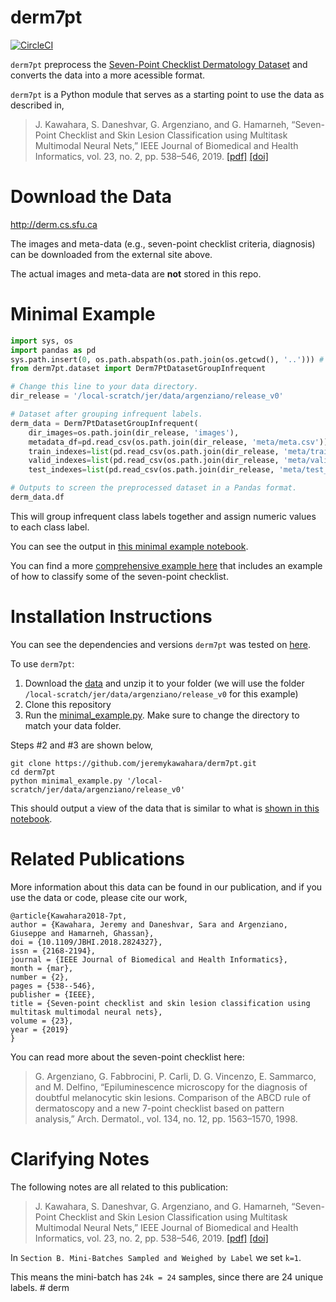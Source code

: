 # derm7pt

[![CircleCI](https://circleci.com/gh/jeremykawahara/derm7pt.svg?style=svg&circle-token=d7db3f56ff4a001f02b977dcb9a932ef9331498f)](https://app.circleci.com/pipelines/github/jeremykawahara/derm7pt)

`derm7pt` preprocess the [Seven-Point Checklist Dermatology Dataset](http://derm.cs.sfu.ca) and converts the data into a more acessible format. 

`derm7pt` is a Python module that serves as a starting point to use the data as described in,
> J. Kawahara, S. Daneshvar, G. Argenziano, and G. Hamarneh, “Seven-Point Checklist and Skin Lesion Classification using Multitask Multimodal Neural Nets,” IEEE Journal of Biomedical and Health Informatics, vol. 23, no. 2, pp. 538–546, 2019. [[pdf]](http://www.cs.sfu.ca/~hamarneh/ecopy/jbhi2018a.pdf) [[doi]](https://doi.org/10.1109/JBHI.2018.2824327)

# Download the Data
http://derm.cs.sfu.ca

The images and meta-data (e.g., seven-point checklist criteria, diagnosis) can be downloaded from the external site above.

The actual images and meta-data are **not** stored in this repo. 

# Minimal Example
```python
import sys, os
import pandas as pd
sys.path.insert(0, os.path.abspath(os.path.join(os.getcwd(), '..'))) # To import derm7pt
from derm7pt.dataset import Derm7PtDatasetGroupInfrequent

# Change this line to your data directory.
dir_release = '/local-scratch/jer/data/argenziano/release_v0'

# Dataset after grouping infrequent labels.
derm_data = Derm7PtDatasetGroupInfrequent(
    dir_images=os.path.join(dir_release, 'images'), 
    metadata_df=pd.read_csv(os.path.join(dir_release, 'meta/meta.csv')), 
    train_indexes=list(pd.read_csv(os.path.join(dir_release, 'meta/train_indexes.csv'))['indexes']), 
    valid_indexes=list(pd.read_csv(os.path.join(dir_release, 'meta/valid_indexes.csv'))['indexes']), 
    test_indexes=list(pd.read_csv(os.path.join(dir_release, 'meta/test_indexes.csv'))['indexes']))

# Outputs to screen the preprocessed dataset in a Pandas format.
derm_data.df
```
This will group infrequent class labels together and assign numeric values to each class label.

You can see the output in [this minimal example notebook](https://github.com/jeremykawahara/derm7pt/blob/master/notebooks/minimal_example.ipynb).

You can find a more [comprehensive example here](https://github.com/jeremykawahara/derm7pt/blob/master/notebooks/example.ipynb) that includes an example of how to classify some of the seven-point checklist.

# Installation Instructions
You can see the dependencies and versions `derm7pt` was tested on [here](https://github.com/jeremykawahara/derm7pt/blob/master/version_check.ipynb).

To use `derm7pt`:
1. Download the [data](http://derm.cs.sfu.ca) and unzip it to your folder (we will use the folder `/local-scratch/jer/data/argenziano/release_v0` for this example)
2. Clone this repository
3. Run the [minimal_example.py](https://github.com/jeremykawahara/derm7pt/blob/master/minimal_example.py). Make sure to change the directory to match your data folder.

Steps #2 and #3 are shown below,
```
git clone https://github.com/jeremykawahara/derm7pt.git
cd derm7pt
python minimal_example.py '/local-scratch/jer/data/argenziano/release_v0'
```
This should output a view of the data that is similar to what is [shown in this notebook](https://github.com/jeremykawahara/derm7pt/blob/master/notebooks/minimal_example.ipynb).

# Related Publications
More information about this data can be found in our publication, and if you use the data or code, please cite our work,
```
@article{Kawahara2018-7pt,
author = {Kawahara, Jeremy and Daneshvar, Sara and Argenziano, Giuseppe and Hamarneh, Ghassan},
doi = {10.1109/JBHI.2018.2824327},
issn = {2168-2194},
journal = {IEEE Journal of Biomedical and Health Informatics},
month = {mar},
number = {2},
pages = {538--546},
publisher = {IEEE},
title = {Seven-point checklist and skin lesion classification using multitask multimodal neural nets},
volume = {23},
year = {2019}
}
```

You can read more about the seven-point checklist here:
> G. Argenziano, G. Fabbrocini, P. Carli, D. G. Vincenzo, E. Sammarco, and M. Delfino, “Epiluminescence microscopy for the diagnosis of doubtful melanocytic skin lesions. Comparison of the ABCD rule of dermatoscopy and a new 7-point checklist based on pattern analysis,” Arch. Dermatol., vol. 134, no. 12, pp. 1563–1570, 1998.

# Clarifying Notes

The following notes are all related to this publication:
> J. Kawahara, S. Daneshvar, G. Argenziano, and G. Hamarneh, “Seven-Point Checklist and Skin Lesion Classification using Multitask Multimodal Neural Nets,” IEEE Journal of Biomedical and Health Informatics, vol. 23, no. 2, pp. 538–546, 2019. [[pdf]](http://www.cs.sfu.ca/~hamarneh/ecopy/jbhi2018a.pdf) [[doi]](https://doi.org/10.1109/JBHI.2018.2824327)

In `Section B. Mini-Batches Sampled and Weighed by Label` we set `k=1`.

This means the mini-batch has `24k = 24` samples, since there are 24 unique labels. 
#   d e r m  
 